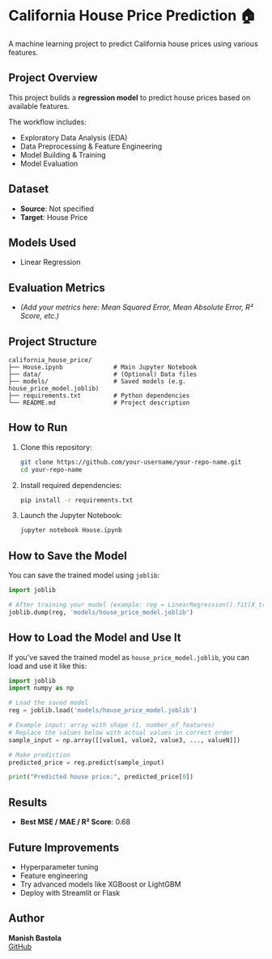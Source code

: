 
# California House Price Prediction 🏠

A machine learning project to predict California house prices using various features.

## Project Overview

This project builds a **regression model** to predict house prices based on available features.

The workflow includes:

- Exploratory Data Analysis (EDA)
- Data Preprocessing & Feature Engineering
- Model Building & Training
- Model Evaluation

## Dataset

- **Source**: Not specified
- **Target**: House Price

## Models Used

- Linear Regression

## Evaluation Metrics

- *(Add your metrics here: Mean Squared Error, Mean Absolute Error, R² Score, etc.)*

## Project Structure

```
california_house_price/
├── House.ipynb              # Main Jupyter Notebook
├── data/                    # (Optional) Data files
├── models/                  # Saved models (e.g. house_price_model.joblib)
├── requirements.txt         # Python dependencies
└── README.md                # Project description
```

## How to Run

1. Clone this repository:

    ```bash
    git clone https://github.com/your-username/your-repo-name.git
    cd your-repo-name
    ```

2. Install required dependencies:

    ```bash
    pip install -r requirements.txt
    ```

3. Launch the Jupyter Notebook:

    ```bash
    jupyter notebook House.ipynb
    ```

## How to Save the Model

You can save the trained model using `joblib`:

```python
import joblib

# After training your model (example: reg = LinearRegression().fit(X_train, y_train))
joblib.dump(reg, 'models/house_price_model.joblib')
```

## How to Load the Model and Use It

If you've saved the trained model as `house_price_model.joblib`, you can load and use it like this:

```python
import joblib
import numpy as np

# Load the saved model
reg = joblib.load('models/house_price_model.joblib')

# Example input: array with shape (1, number_of_features)
# Replace the values below with actual values in correct order
sample_input = np.array([[value1, value2, value3, ..., valueN]])

# Make prediction
predicted_price = reg.predict(sample_input)

print("Predicted house price:", predicted_price[0])
```

## Results

- **Best MSE / MAE / R² Score**: 0.68

## Future Improvements

- Hyperparameter tuning
- Feature engineering
- Try advanced models like XGBoost or LightGBM
- Deploy with Streamlit or Flask

## Author

**Manish Bastola**  
[GitHub](https://github.com/ManishBastola)
